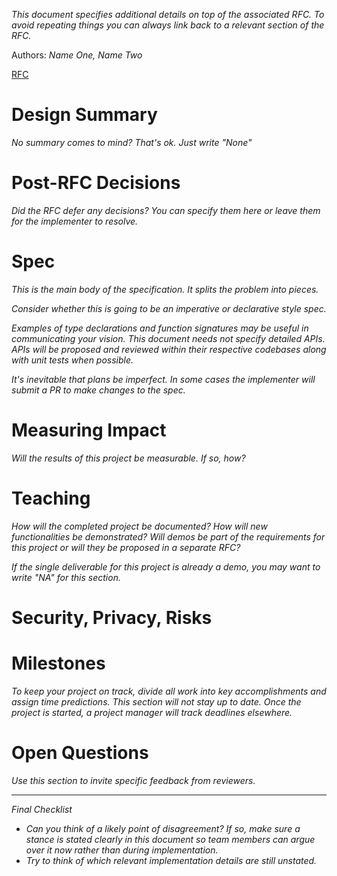 *This document specifies additional details on top of the associated RFC. To avoid repeating things you can always link back to a relevant section of the RFC.*

Authors: *Name One, Name Two*

[RFC](../xxxx-feature-name.md)

# Design Summary

*No summary comes to mind? That's ok. Just write "None"*

# Post-RFC Decisions

*Did the RFC defer any decisions? You can specify them here or leave them for the implementer to resolve.*

# Spec

*This is the main body of the specification. It splits the problem into pieces.*

*Consider whether this is going to be an imperative or declarative style spec.*

*Examples of type declarations and function signatures may be useful in communicating your vision. This document needs not specify detailed APIs. APIs will be proposed and reviewed within their respective codebases along with unit tests when possible.*

*It's inevitable that plans be imperfect. In some cases the implementer will submit a PR to make changes to the spec.*

# Measuring Impact

*Will the results of this project be measurable. If so, how?*

# Teaching

*How will the completed project be documented? How will new functionalities be demonstrated? Will demos be part of the requirements for this project or will they be proposed in a separate RFC?*

*If the single deliverable for this project is already a demo, you may want to write "NA" for this section.*

# Security, Privacy, Risks

# Milestones

*To keep your project on track, divide all work into key accomplishments and assign time predictions.*
*This section will not stay up to date. Once the project is started, a project manager will track*
*deadlines elsewhere.*

# Open Questions

*Use this section to invite specific feedback from reviewers.*

---

*Final Checklist*

- *Can you think of a likely point of disagreement? If so, make sure a stance is stated clearly in this document so team members can argue over it now rather than during implementation.*
- *Try to think of which relevant implementation details are still unstated.*
